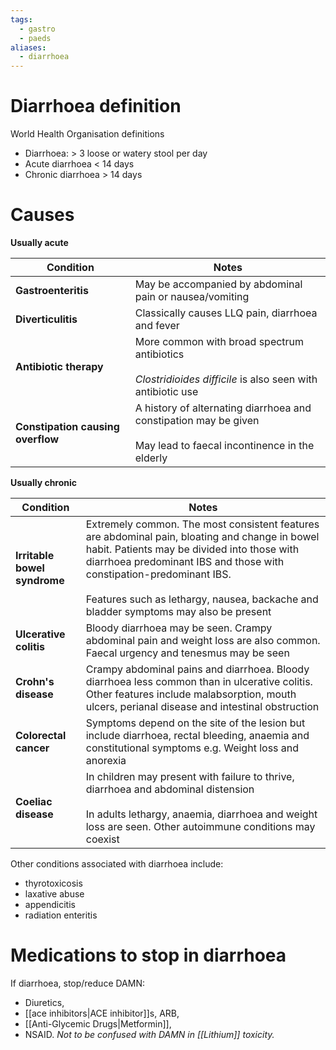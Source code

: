 ```yaml
---
tags:
  - gastro
  - paeds
aliases:
  - diarrhoea
---
```

# Diarrhoea definition
World Health Organisation definitions  

- Diarrhoea: > 3 loose or watery stool per day
- Acute diarrhoea < 14 days
- Chronic diarrhoea > 14 days
# Causes
**Usually acute**  

| Condition                         | Notes                                                                                                                      |
| --------------------------------- | -------------------------------------------------------------------------------------------------------------------------- |
| **Gastroenteritis**               | May be accompanied by abdominal pain or nausea/vomiting                                                                    |
| **Diverticulitis**                | Classically causes LLQ pain, diarrhoea and fever                                                                           |
| **Antibiotic therapy**            | More common with broad spectrum antibiotics  <br>  <br>_Clostridioides difficile_ is also seen with antibiotic use         |
| **Constipation causing overflow** | A history of alternating diarrhoea and constipation may be given  <br>  <br>May lead to faecal incontinence in the elderly |

  
**Usually chronic**  
  

|Condition|Notes|
|---|---|
|**Irritable bowel syndrome**|Extremely common. The most consistent features are abdominal pain, bloating and change in bowel habit. Patients may be divided into those with diarrhoea predominant IBS and those with constipation-predominant IBS.  <br>  <br>Features such as lethargy, nausea, backache and bladder symptoms may also be present|
|**Ulcerative colitis**|Bloody diarrhoea may be seen. Crampy abdominal pain and weight loss are also common. Faecal urgency and tenesmus may be seen|
|**Crohn's disease**|Crampy abdominal pains and diarrhoea. Bloody diarrhoea less common than in ulcerative colitis. Other features include malabsorption, mouth ulcers, perianal disease and intestinal obstruction|
|**Colorectal cancer**|Symptoms depend on the site of the lesion but include diarrhoea, rectal bleeding, anaemia and constitutional symptoms e.g. Weight loss and anorexia|
|**Coeliac disease**|In children may present with failure to thrive, diarrhoea and abdominal distension  <br>  <br>In adults lethargy, anaemia, diarrhoea and weight loss are seen. Other autoimmune conditions may coexist|

  
Other conditions associated with diarrhoea include:  

- thyrotoxicosis
- laxative abuse
- appendicitis
- radiation enteritis


# Medications to stop in diarrhoea
If diarrhoea, stop/reduce DAMN: 
- Diuretics, 
- [[ace inhibitors|ACE inhibitor]]s, ARB, 
- [[Anti-Glycemic Drugs|Metformin]], 
- NSAID.
*Not to be confused with DAMN in [[Lithium]] toxicity.* 


